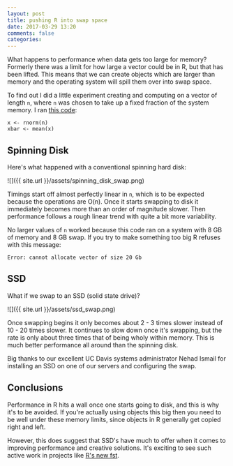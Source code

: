 ```yaml
---
layout: post
title: pushing R into swap space
date: 2017-03-29 13:20
comments: false
categories: 
---
```


What happens to performance when data gets too large for memory?
Formerly there was a limit for how large a vector could be in R, but that
has been lifted. This means that we can create objects which are larger
than memory and the operating system will spill them over into swap space.

To find out I did a little experiment creating and computing
on a vector of length `n`, where `n` was chosen to take up a fixed fraction
of the system memory. I ran [this
code](https://github.com/clarkfitzg/phd_research/blob/master/proposal/swap/mean.R):

```
x <- rnorm(n)
xbar <- mean(x)
```

## Spinning Disk

Here's what happened with a conventional spinning hard disk:

![]({{ site.url }}/assets/spinning_disk_swap.png)

Timings start off almost perfectly linear in `n`, which is to be expected because the
operations are O(n). Once it starts swapping to disk it immediately
becomes more than an order of magnitude slower. Then performance 
follows a rough linear trend with quite a bit more variability.

No larger values of `n` worked because this code ran on a system with 8 GB of
memory and 8 GB swap. If you try to make something too big R refuses with
this message:

```
Error: cannot allocate vector of size 20 Gb
```


## SSD

What if we swap to an SSD (solid state drive)? 

![]({{ site.url }}/assets/ssd_swap.png)

Once swapping begins it only
becomes about 2 - 3 times slower instead of 10 - 20 times slower.
It continues to slow down once it's swapping, but the rate is only about
three times that of being wholy within memory. This is much better
performance all around than the spinning disk.

Big thanks to our excellent UC Davis systems administrator Nehad Ismail for
installing an SSD on one of our servers and configuring the swap.

## Conclusions

Performance in R hits a wall once one starts going to disk, and this is why
it's to be avoided. If you're actually using objects this big then you need
to be well under these memory limits, since objects in R generally get
copied right and left.

However, this does suggest that SSD's have much to offer when it comes to
improving performance and creative solutions. It's exciting to see such
active work in projects like [R's new fst](http://www.fstpackage.org/).
